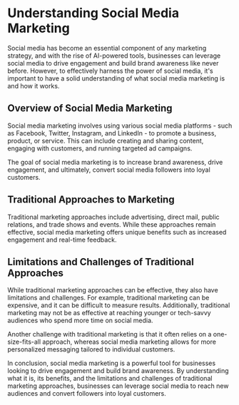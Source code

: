 Understanding Social Media Marketing
=============================================

Social media has become an essential component of any marketing strategy, and with the rise of AI-powered tools, businesses can leverage social media to drive engagement and build brand awareness like never before. However, to effectively harness the power of social media, it's important to have a solid understanding of what social media marketing is and how it works.

Overview of Social Media Marketing
----------------------------------

Social media marketing involves using various social media platforms - such as Facebook, Twitter, Instagram, and LinkedIn - to promote a business, product, or service. This can include creating and sharing content, engaging with customers, and running targeted ad campaigns.

The goal of social media marketing is to increase brand awareness, drive engagement, and ultimately, convert social media followers into loyal customers.

Traditional Approaches to Marketing
-----------------------------------

Traditional marketing approaches include advertising, direct mail, public relations, and trade shows and events. While these approaches remain effective, social media marketing offers unique benefits such as increased engagement and real-time feedback.

Limitations and Challenges of Traditional Approaches
----------------------------------------------------

While traditional marketing approaches can be effective, they also have limitations and challenges. For example, traditional marketing can be expensive, and it can be difficult to measure results. Additionally, traditional marketing may not be as effective at reaching younger or tech-savvy audiences who spend more time on social media.

Another challenge with traditional marketing is that it often relies on a one-size-fits-all approach, whereas social media marketing allows for more personalized messaging tailored to individual customers.

In conclusion, social media marketing is a powerful tool for businesses looking to drive engagement and build brand awareness. By understanding what it is, its benefits, and the limitations and challenges of traditional marketing approaches, businesses can leverage social media to reach new audiences and convert followers into loyal customers.
